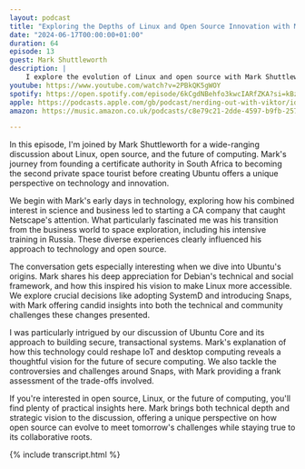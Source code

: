 ```yaml
---
layout: podcast
title: "Exploring the Depths of Linux and Open Source Innovation with Mark Shuttleworth"
date: "2024-06-17T00:00:00+01:00"
duration: 64
episode: 13
guest: Mark Shuttleworth
description: |
    I explore the evolution of Linux and open source with Mark Shuttleworth, diving into his journey from South African tech entrepreneur to Ubuntu founder. We discuss everything from the early days of digital certificates to space tourism, and how these experiences shaped his vision for Ubuntu and open source software.
youtube: https://www.youtube.com/watch?v=2PBkQK5gWOY
spotify: https://open.spotify.com/episode/6kCgdNBehfo3kwcIARfZKA?si=kBzeznh6R9upTB6zaQuMYg
apple: https://podcasts.apple.com/gb/podcast/nerding-out-with-viktor/id1722663295?i=1000659209928
amazon: https://music.amazon.co.uk/podcasts/c8e79c21-2dde-4597-b9fb-257ecbc2bf29/episodes/0a7e31ae-23a2-458d-bc04-dd89c7f28461/nerding-out-with-viktor-exploring-the-depths-of-linux-and-open-source-innovation-with-mark-shuttleworth

---
```


In this episode, I'm joined by Mark Shuttleworth for a wide-ranging discussion about Linux, open source, and the future of computing. Mark's journey from founding a certificate authority in South Africa to becoming the second private space tourist before creating Ubuntu offers a unique perspective on technology and innovation.

We begin with Mark's early days in technology, exploring how his combined interest in science and business led to starting a CA company that caught Netscape's attention. What particularly fascinated me was his transition from the business world to space exploration, including his intensive training in Russia. These diverse experiences clearly influenced his approach to technology and open source.

The conversation gets especially interesting when we dive into Ubuntu's origins. Mark shares his deep appreciation for Debian's technical and social framework, and how this inspired his vision to make Linux more accessible. We explore crucial decisions like adopting SystemD and introducing Snaps, with Mark offering candid insights into both the technical and community challenges these changes presented.

I was particularly intrigued by our discussion of Ubuntu Core and its approach to building secure, transactional systems. Mark's explanation of how this technology could reshape IoT and desktop computing reveals a thoughtful vision for the future of secure computing. We also tackle the controversies and challenges around Snaps, with Mark providing a frank assessment of the trade-offs involved.

If you're interested in open source, Linux, or the future of computing, you'll find plenty of practical insights here. Mark brings both technical depth and strategic vision to the discussion, offering a unique perspective on how open source can evolve to meet tomorrow's challenges while staying true to its collaborative roots.

{% include transcript.html %}
